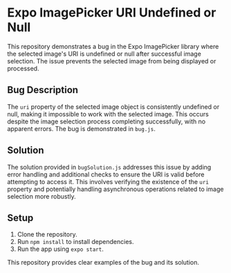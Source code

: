 # Expo ImagePicker URI Undefined or Null

This repository demonstrates a bug in the Expo ImagePicker library where the selected image's URI is undefined or null after successful image selection.  The issue prevents the selected image from being displayed or processed.

## Bug Description
The `uri` property of the selected image object is consistently undefined or null, making it impossible to work with the selected image.  This occurs despite the image selection process completing successfully, with no apparent errors. The bug is demonstrated in `bug.js`.

## Solution
The solution provided in `bugSolution.js` addresses this issue by adding error handling and additional checks to ensure the URI is valid before attempting to access it. This involves verifying the existence of the `uri` property and potentially handling asynchronous operations related to image selection more robustly.

## Setup
1. Clone the repository.
2. Run `npm install` to install dependencies.
3. Run the app using `expo start`. 

This repository provides clear examples of the bug and its solution.